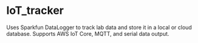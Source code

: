 # IoT_tracker
Uses Sparkfun DataLogger to track lab data and store it in a local or cloud database. Supports AWS IoT Core, MQTT, and serial data output.
